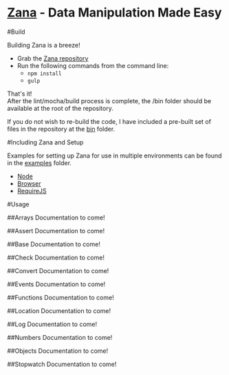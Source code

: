 [Zana](https://github/dvlsg/zana) - Data Manipulation Made Easy
===

#Build


Building Zana is a breeze!

* Grab the [Zana repository](https://github/dvlsg/zana)
* Run the following commands from the command line:
  * `npm install`
  * `gulp`

That's it!  
After the lint/mocha/build process is complete, the /bin folder should be available at the root of the repository.

If you do not wish to re-build the code, I have included a pre-built set of files in the repository at the [bin](https://github.com/dvlsg/zana/tree/master/bin) folder.

#Including Zana and Setup

Examples for setting up Zana for use in multiple environments can be found in the [examples](https://github.com/dvlsg/zana/tree/master/examples) folder.

* [Node](https://github.com/dvlsg/zana/tree/master/examples/node/index.js)
* [Browser](https://github.com/dvlsg/zana/tree/master/examples/browser)
* [RequireJS](https://github.com/dvlsg/zana/tree/master/examples/require.html)

#Usage

##Arrays
Documentation to come!

##Assert
Documentation to come!

##Base
Documentation to come!

##Check
Documentation to come!

##Convert
Documentation to come!

##Events
Documentation to come!

##Functions
Documentation to come!

##Location
Documentation to come!

##Log
Documentation to come!

##Numbers
Documentation to come!

##Objects
Documentation to come!

##Stopwatch
Documentation to come!